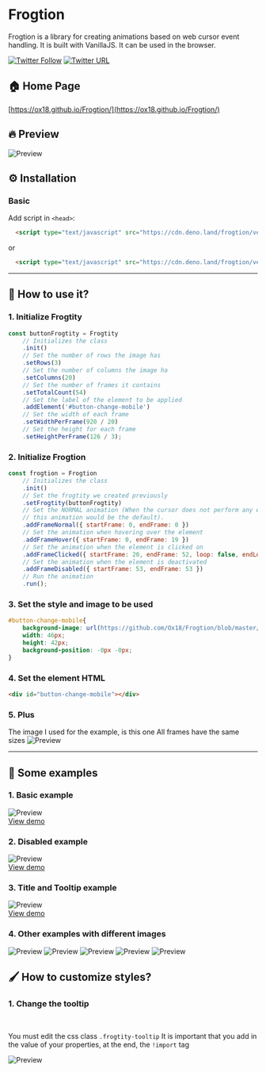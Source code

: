 # Frogtion


Frogtion is a library for creating animations based on web cursor event handling. It is built with VanillaJS. It can be used in the browser.

[![Twitter Follow](https://img.shields.io/twitter/follow/devfrxg.svg?style=social)](https://twitter.com/devfrxg) [![Twitter URL](https://img.shields.io/twitter/url/http/shields.io.svg?style=social)](https://twitter.com/home?status=AOS%20-%20Animate%20on%20Scroll%20library%0Ahttps%3A//github.com/devfrxg/aos)

## 🏠 Home Page

[https://ox18.github.io/Frogtion/](https://ox18.github.io/Frogtion/)

## 🔥 Preview
![Preview](https://github.com/Ox18/Frogtion/blob/master/images/example_1.gif)

## ⚙ Installation

### Basic

Add script in `<head>`:

```html
  <script type="text/javascript" src="https://cdn.deno.land/frogtion/versions/1.0.3/raw/frogtion.js"></script>
```

or

```html
  <script type="text/javascript" src="https://cdn.deno.land/frogtion/versions/1.0.3/raw/frogtion.min.js"></script>
```

---

## 🤔 How to use it?

### 1. Initialize Frogtity

```js
const buttonFrogtity = Frogtity
    // Initializes the class
    .init()
    // Set the number of rows the image has
    .setRows(3) 
    // Set the number of columns the image ha
    .setColumns(20) 
    // Set the number of frames it contains
    .setTotalCount(54) 
    // Set the label of the element to be applied
    .addElement('#button-change-mobile') 
    // Set the width of each frame
    .setWidthPerFrame(920 / 20) 
    // Set the height for each frame
    .setHeightPerFrame(126 / 3); 
```

### 2. Initialize Frogtion

```js
const frogtion = Frogtion
    // Initializes the class
    .init()
    // Set the frogtity we created previously
    .setFrogtity(buttonFrogtity)
    // Set the NORMAL animation (When the cursor does not perform any event, 
    // this animation would be the default).
    .addFrameNormal({ startFrame: 0, endFrame: 0 })
    // Set the animation when hovering over the element
    .addFrameHover({ startFrame: 0, endFrame: 19 })
    // Set the animation when the element is clicked on
    .addFrameClicked({ startFrame: 20, endFrame: 52, loop: false, endLoopChangeTo: CONSTS.STATUS_FRAME.HOVER })
    // Set the animation when the element is deactivated
    .addFrameDisabled({ startFrame: 53, endFrame: 53 })
    // Run the animation
    .run();
```

### 3. Set the style and image to be used
```css
#button-change-mobile{
    background-image: url(https://github.com/Ox18/Frogtion/blob/master/images/ChangeMobile.png);
    width: 46px;
    height: 42px;
    background-position: -0px -0px;
}
```
### 4. Set the element HTML
```html
<div id="button-change-mobile"></div>
```

### 5. Plus
The image I used for the example, is this one
All frames have the same sizes
![Preview](https://github.com/Ox18/Frogtion/blob/master/images/ChangeMobile.png)

---

## 🥳 Some examples

### 1. Basic example
![Preview](https://github.com/Ox18/Frogtion/blob/master/images/example_1.gif)
<br>
[View demo](https://codesandbox.io/s/example-01-ip8p9?file=/index.html)

### 2. Disabled example
![Preview](https://github.com/Ox18/Frogtion/blob/master/images/example_2.gif)
<br>
[View demo](https://codesandbox.io/s/aged-surf-lg3df?file=/index.html)

### 3. Title and Tooltip example
![Preview](https://github.com/Ox18/Frogtion/blob/master/images/example_3.gif)
<br>
[View demo](https://codesandbox.io/s/example-03-zk2o0?file=/index.html)

### 4. Other examples with different images
![Preview](https://github.com/Ox18/Frogtion/blob/master/images/example_other_server_status_1.gif)
![Preview](https://github.com/Ox18/Frogtion/blob/master/images/example_other_server_status_2.gif)
![Preview](https://github.com/Ox18/Frogtion/blob/master/images/example_other_server_status_3.gif)
![Preview](https://github.com/Ox18/Frogtion/blob/master/images/example_other_server_status_4.gif)
![Preview](https://github.com/Ox18/Frogtion/blob/master/images/example_other_server_status_5.gif)

## 🖌 How to customize styles?

### 1. Change the tooltip
<br>

You must edit the css class `.frogtity-tooltip`
It is important that you add in the value of your properties, at the end, the `!import` tag
<br>

![Preview](https://github.com/Ox18/Frogtion/blob/master/images/how_to_change_css.png)